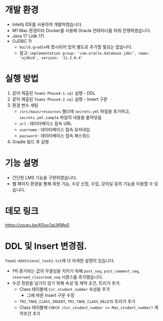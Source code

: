 # 개발 환경
- Intellij IDE를 사용하여 개발하였습니다.
- M1 Mac 환경이라 Docker를 사용해 Oracle 컨테이너를 띄워 진행하였습니다.
- Java 17 (Jdk 17)
- OJDBC 11 
  - `build.gradle`에 명시되어 있어 별도로 추가할 필요는 없습니다.
  - 참고: `implementation group: 'com.oracle.database.jdbc', name: 'ojdbc6', version: '11.2.0.4'`

# 실행 방법
1. 같이 제출된 `Team1-Phase4-1.sql` 실행 - DDL
2. 같이 제출된 `Team1-Phase4-2.sql` 실행 - Insert 구문
3. 환경 변수 세팅
   - `/src/main/resources` 폴더에 `secrets.yml` 파일을 추가하고, `secrets.yml.sample` 파일의 내용을 붙여넣음
   - `url` : 데이터베이스 접속 URL
   - `username` : 데이터베이스 접속 유저네임
   - `password` : 데이터베이스 접속 패스워드
4. Gradle 빌드 후 실행 

# 기능 설명
- 간단한 LMS 기능을 구현하였습니다.
- 웹 페이지 환경을 통해 회원 기능, 수강 신청, 수업, 강의실 등의 기능을 이용할 수 있습니다.

# 데모 링크
<https://youtu.be/KSoy3aUKMp0>

# DDL 및 Insert 변경점.
`Team1-Additional_task1.txt`에 더 자세한 설명이 있습니다.

- 1씩 증가되는 값의 무결성을 지키기 위해 `post_seq`, `post_comment_seq`, `reserved_classroom_seq` 시퀀스를 추가했습니다.
- 수강 정원을 넘기지 않기 위해 속성 및 제약 조건, 트리거 추가.
  - Class 테이블에 `Cur_student_number` 속성을 추가
    - 그에 따른 Insert 구문 수정
  - `TRI_TAKE_CLASS_INSERT`, `TRI_TAKE_CLASS_DELETE` 트리거 추가
  - Class 테이블에 `CHECK (Cur_student_number <= Max_student_number)` 제약조건 추가
